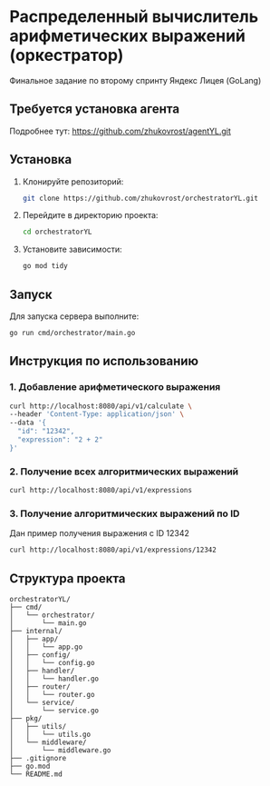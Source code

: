 # Распределенный вычислитель арифметических выражений (оркестратор)

Финальное задание по второму спринту Яндекс Лицея (GoLang)

## Требуется установка агента

Подробнее тут: https://github.com/zhukovrost/agentYL.git

## Установка

1. Клонируйте репозиторий:
    ```sh
    git clone https://github.com/zhukovrost/orchestratorYL.git
    ```

2. Перейдите в директорию проекта:
    ```sh
    cd orchestratorYL
    ```

3. Установите зависимости:
    ```sh
    go mod tidy
    ```

## Запуск

Для запуска сервера выполните:

```sh
go run cmd/orchestrator/main.go
```

## Инструкция по использованию

### 1. Добавление арифметического выражения

```sh
curl http://localhost:8080/api/v1/calculate \
--header 'Content-Type: application/json' \
--data '{
  "id": "12342",
  "expression": "2 + 2"
}'
```

### 2. Получение всех алгоритмических выражений

```sh 
curl http://localhost:8080/api/v1/expressions
```

### 3. Получение алгоритмических выражений по ID

Дан пример получения выражения с ID 12342

```sh
curl http://localhost:8080/api/v1/expressions/12342
```

## Структура проекта

```
orchestratorYL/
├── cmd/
│   └── orchestrator/
│       └── main.go
├── internal/
│   ├── app/
│   │   └── app.go
│   ├── config/
│   │   └── config.go
│   ├── handler/
│   │   └── handler.go
│   ├── router/
│   │   └── router.go
│   └── service/
│       └── service.go
├── pkg/
│   ├── utils/
│   │   └── utils.go
│   └── middleware/
│       └── middleware.go
├── .gitignore
├── go.mod
└── README.md
```
